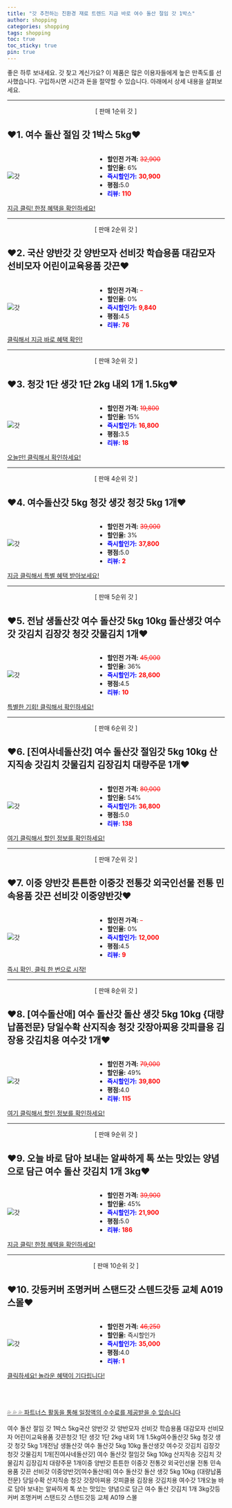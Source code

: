 ```yaml
---
title: "갓 추천하는 친환경 재료 트렌드 지금 바로 여수 돌산 절임 갓 1박스"
author: shopping
categories: shopping
tags: shopping
toc: true
toc_sticky: true
pin: true
---
```

좋은 하루 보내세요. 갓 찾고 계신가요? 이 제품은 많은 이용자들에게 높은 만족도를 선사했습니다. 구입하시면 시간과 돈을 절약할 수 있습니다. 아래에서 상세 내용을 살펴보세요.

---
<p class="toplist" style="margin: 0 auto; display: block; width: fit-content;">[ 판매 1순위 갓 ]</p>

<h2><strong>❤️1. 여수 돌산 절임 갓 1박스 5kg❤️</strong></h2>

<div style="display: flex; align-items: center;">
    <div style="flex: 0.4;">
        <img src="https://thumbnail6.coupangcdn.com/thumbnails/remote/230x230ex/image/vendor_inventory/7d59/bad9b56cc2965f7c51653196f0f2432f34ca83e3cd4f290b2f9aceaa4108.jpg" alt="갓" style="max-width: 100%;">
    </div>
    <div style="flex: 0.6; margin-left: 10px;">
        <ul>
            <li><strong>할인전 가격:</strong> <del style="color: red;">32,900</del></li>
            <li><strong>할인율:</strong> 6%</li>
            <li><span style='color:blue'><strong>즉시할인가:</strong></span> <span style='color:red'><strong>30,900</strong></span></li>
            <li><strong>평점:</strong>5.0</li>
            <li><span style='color:blue'><strong>리뷰:</strong></span> <span style='color:red'><strong>110</strong></span></li>
        </ul>
    </div>
</div>
<div class="center">
    <a href="https://selin100587001.github.io?lptag=AF9450613&subid=githubio&pageKey=8144651509&traceid=V0-153&itemId=23153995828&vendorItemId=90186823799" class="myButton">
        지금 클릭! 한정 혜택을 확인하세요!
    </a>
</div>


---
<p class="toplist" style="margin: 0 auto; display: block; width: fit-content;">[ 판매 2순위 갓 ]</p>

<h2><strong>❤️2. 국산 양반갓 갓 양반모자 선비갓 학습용품 대감모자 선비모자 어린이교육용품 갓끈❤️</strong></h2>

<div style="display: flex; align-items: center;">
    <div style="flex: 0.4;">
        <img src="https://thumbnail9.coupangcdn.com/thumbnails/remote/230x230ex/image/vendor_inventory/c937/58087e6c3c512c42a4d6bf578066e54f6d6107dd66cdf2b5d0160d286f7a.jpg" alt="갓" style="max-width: 100%;">
    </div>
    <div style="flex: 0.6; margin-left: 10px;">
        <ul>
            <li><strong>할인전 가격:</strong> <del style="color: red;">-</del></li>
            <li><strong>할인율:</strong> 0%</li>
            <li><span style='color:blue'><strong>즉시할인가:</strong></span> <span style='color:red'><strong>9,840</strong></span></li>
            <li><strong>평점:</strong>4.5</li>
            <li><span style='color:blue'><strong>리뷰:</strong></span> <span style='color:red'><strong>76</strong></span></li>
        </ul>
    </div>
</div>
<div class="center">
    <a href="https://selin100587001.github.io?lptag=AF9450613&subid=githubio&pageKey=7648350698&traceid=V0-153&itemId=20343307281&vendorItemId=74277317352" class="myButton">
        클릭해서 지금 바로 혜택 확인!
    </a>
</div>


---
<p class="toplist" style="margin: 0 auto; display: block; width: fit-content;">[ 판매 3순위 갓 ]</p>

<h2><strong>❤️3. 청갓 1단 생갓 1단 2kg 내외 1개 1.5kg❤️</strong></h2>

<div style="display: flex; align-items: center;">
    <div style="flex: 0.4;">
        <img src="https://thumbnail9.coupangcdn.com/thumbnails/remote/230x230ex/image/vendor_inventory/371d/5ea92f738cd4cc9cf1f953232e9428fba5cae8b081f60e8db1c37b9e024e.jpg" alt="갓" style="max-width: 100%;">
    </div>
    <div style="flex: 0.6; margin-left: 10px;">
        <ul>
            <li><strong>할인전 가격:</strong> <del style="color: red;">19,800</del></li>
            <li><strong>할인율:</strong> 15%</li>
            <li><span style='color:blue'><strong>즉시할인가:</strong></span> <span style='color:red'><strong>16,800</strong></span></li>
            <li><strong>평점:</strong>3.5</li>
            <li><span style='color:blue'><strong>리뷰:</strong></span> <span style='color:red'><strong>18</strong></span></li>
        </ul>
    </div>
</div>
<div class="center">
    <a href="https://selin100587001.github.io?lptag=AF9450613&subid=githubio&pageKey=7833864860&traceid=V0-153&itemId=21310684910&vendorItemId=87847361037" class="myButton">
        오늘만! 클릭해서 확인하세요!
    </a>
</div>


---
<p class="toplist" style="margin: 0 auto; display: block; width: fit-content;">[ 판매 4순위 갓 ]</p>

<h2><strong>❤️4. 여수돌산갓 5kg 청갓 생갓 청갓 5kg 1개❤️</strong></h2>

<div style="display: flex; align-items: center;">
    <div style="flex: 0.4;">
        <img src="https://thumbnail8.coupangcdn.com/thumbnails/remote/230x230ex/image/vendor_inventory/e2fc/90beb99848feb33dadf2c0cf7d61a2b7193cef23a9e7a1905a1c5378feb4.jpg" alt="갓" style="max-width: 100%;">
    </div>
    <div style="flex: 0.6; margin-left: 10px;">
        <ul>
            <li><strong>할인전 가격:</strong> <del style="color: red;">39,000</del></li>
            <li><strong>할인율:</strong> 3%</li>
            <li><span style='color:blue'><strong>즉시할인가:</strong></span> <span style='color:red'><strong>37,800</strong></span></li>
            <li><strong>평점:</strong>5.0</li>
            <li><span style='color:blue'><strong>리뷰:</strong></span> <span style='color:red'><strong>2</strong></span></li>
        </ul>
    </div>
</div>
<div class="center">
    <a href="https://selin100587001.github.io?lptag=AF9450613&subid=githubio&pageKey=7447762781&traceid=V0-153&itemId=19381754456&vendorItemId=86494234088" class="myButton">
        지금 클릭해서 특별 혜택 받아보세요!
    </a>
</div>


---
<p class="toplist" style="margin: 0 auto; display: block; width: fit-content;">[ 판매 5순위 갓 ]</p>

<h2><strong>❤️5. 전남 생돌산갓 여수 돌산갓 5kg 10kg 돌산생갓 여수갓 갓김치 김장갓 청갓 갓물김치 1개❤️</strong></h2>

<div style="display: flex; align-items: center;">
    <div style="flex: 0.4;">
        <img src="https://thumbnail10.coupangcdn.com/thumbnails/remote/230x230ex/image/vendor_inventory/5eea/466eff5b379d1f47e9508e3f999d8b2e3e01081639380b58cfbd5301353e.jpg" alt="갓" style="max-width: 100%;">
    </div>
    <div style="flex: 0.6; margin-left: 10px;">
        <ul>
            <li><strong>할인전 가격:</strong> <del style="color: red;">45,000</del></li>
            <li><strong>할인율:</strong> 36%</li>
            <li><span style='color:blue'><strong>즉시할인가:</strong></span> <span style='color:red'><strong>28,600</strong></span></li>
            <li><strong>평점:</strong>4.5</li>
            <li><span style='color:blue'><strong>리뷰:</strong></span> <span style='color:red'><strong>10</strong></span></li>
        </ul>
    </div>
</div>
<div class="center">
    <a href="https://selin100587001.github.io?lptag=AF9450613&subid=githubio&pageKey=7663137847&traceid=V0-153&itemId=20421130065&vendorItemId=87051158595" class="myButton">
        특별한 기회! 클릭해서 확인하세요!
    </a>
</div>


---
<p class="toplist" style="margin: 0 auto; display: block; width: fit-content;">[ 판매 6순위 갓 ]</p>

<h2><strong>❤️6. [진여사네돌산갓] 여수 돌산갓 절임갓 5kg 10kg 산지직송 갓김치 갓물김치 김장김치 대량주문 1개❤️</strong></h2>

<div style="display: flex; align-items: center;">
    <div style="flex: 0.4;">
        <img src="https://thumbnail7.coupangcdn.com/thumbnails/remote/230x230ex/image/vendor_inventory/2329/d757a495279acb6990f669ceb6df8f9625ac31b83b5e4b65086692f7453c.png" alt="갓" style="max-width: 100%;">
    </div>
    <div style="flex: 0.6; margin-left: 10px;">
        <ul>
            <li><strong>할인전 가격:</strong> <del style="color: red;">80,000</del></li>
            <li><strong>할인율:</strong> 54%</li>
            <li><span style='color:blue'><strong>즉시할인가:</strong></span> <span style='color:red'><strong>36,800</strong></span></li>
            <li><strong>평점:</strong>5.0</li>
            <li><span style='color:blue'><strong>리뷰:</strong></span> <span style='color:red'><strong>138</strong></span></li>
        </ul>
    </div>
</div>
<div class="center">
    <a href="https://selin100587001.github.io?lptag=AF9450613&subid=githubio&pageKey=7467914974&traceid=V0-153&itemId=19480134730&vendorItemId=86306620689" class="myButton">
        여기 클릭해서 할인 정보를 확인하세요!
    </a>
</div>


---
<p class="toplist" style="margin: 0 auto; display: block; width: fit-content;">[ 판매 7순위 갓 ]</p>

<h2><strong>❤️7. 이중 양반갓 튼튼한 이중갓 전통갓 외국인선물 전통 민속용품 갓끈 선비갓 이중양반갓❤️</strong></h2>

<div style="display: flex; align-items: center;">
    <div style="flex: 0.4;">
        <img src="https://thumbnail10.coupangcdn.com/thumbnails/remote/230x230ex/image/vendor_inventory/7e95/57fd659400d28dcdeb3c78a1ce6b949c86926c40391c742afcd27dccddf6.jpg" alt="갓" style="max-width: 100%;">
    </div>
    <div style="flex: 0.6; margin-left: 10px;">
        <ul>
            <li><strong>할인전 가격:</strong> <del style="color: red;">-</del></li>
            <li><strong>할인율:</strong> 0%</li>
            <li><span style='color:blue'><strong>즉시할인가:</strong></span> <span style='color:red'><strong>12,000</strong></span></li>
            <li><strong>평점:</strong>4.5</li>
            <li><span style='color:blue'><strong>리뷰:</strong></span> <span style='color:red'><strong>9</strong></span></li>
        </ul>
    </div>
</div>
<div class="center">
    <a href="https://selin100587001.github.io?lptag=AF9450613&subid=githubio&pageKey=7643242690&traceid=V0-153&itemId=20315741990&vendorItemId=85906734601" class="myButton">
        즉시 확인, 클릭 한 번으로 시작!
    </a>
</div>


---
<p class="toplist" style="margin: 0 auto; display: block; width: fit-content;">[ 판매 8순위 갓 ]</p>

<h2><strong>❤️8. [여수돌산애] 여수 돌산갓 돌산 생갓 5kg 10kg {대량납품전문} 당일수확 산지직송 청갓 갓장아찌용 갓피클용 김장용 갓김치용 여수갓 1개❤️</strong></h2>

<div style="display: flex; align-items: center;">
    <div style="flex: 0.4;">
        <img src="https://thumbnail8.coupangcdn.com/thumbnails/remote/230x230ex/image/vendor_inventory/8da7/a33d9e09625e80403b382200b9aba1f997e5ac296c26096ad1b4e3beabaa.jpg" alt="갓" style="max-width: 100%;">
    </div>
    <div style="flex: 0.6; margin-left: 10px;">
        <ul>
            <li><strong>할인전 가격:</strong> <del style="color: red;">79,000</del></li>
            <li><strong>할인율:</strong> 49%</li>
            <li><span style='color:blue'><strong>즉시할인가:</strong></span> <span style='color:red'><strong>39,800</strong></span></li>
            <li><strong>평점:</strong>4.0</li>
            <li><span style='color:blue'><strong>리뷰:</strong></span> <span style='color:red'><strong>115</strong></span></li>
        </ul>
    </div>
</div>
<div class="center">
    <a href="https://selin100587001.github.io?lptag=AF9450613&subid=githubio&pageKey=7579639565&traceid=V0-153&itemId=20005801849&vendorItemId=80821909122" class="myButton">
        여기 클릭해서 할인 정보를 확인하세요!
    </a>
</div>


---
<p class="toplist" style="margin: 0 auto; display: block; width: fit-content;">[ 판매 9순위 갓 ]</p>

<h2><strong>❤️9. 오늘 바로 담아 보내는 알싸하게 톡 쏘는 맛있는 양념으로 담근 여수 돌산 갓김치 1개 3kg❤️</strong></h2>

<div style="display: flex; align-items: center;">
    <div style="flex: 0.4;">
        <img src="https://thumbnail10.coupangcdn.com/thumbnails/remote/230x230ex/image/vendor_inventory/072f/49a32112288e8165ca58bf4a0771dacd516bd0b14f6581033ccd5a76f01d.jpg" alt="갓" style="max-width: 100%;">
    </div>
    <div style="flex: 0.6; margin-left: 10px;">
        <ul>
            <li><strong>할인전 가격:</strong> <del style="color: red;">39,900</del></li>
            <li><strong>할인율:</strong> 45%</li>
            <li><span style='color:blue'><strong>즉시할인가:</strong></span> <span style='color:red'><strong>21,900</strong></span></li>
            <li><strong>평점:</strong>5.0</li>
            <li><span style='color:blue'><strong>리뷰:</strong></span> <span style='color:red'><strong>186</strong></span></li>
        </ul>
    </div>
</div>
<div class="center">
    <a href="https://selin100587001.github.io?lptag=AF9450613&subid=githubio&pageKey=8153040359&traceid=V0-153&itemId=23210472557&vendorItemId=90518024590" class="myButton">
        지금 클릭! 한정 혜택을 확인하세요!
    </a>
</div>


---
<p class="toplist" style="margin: 0 auto; display: block; width: fit-content;">[ 판매 10순위 갓 ]</p>

<h2><strong>❤️10. 갓등커버 조명커버 스탠드갓 스텐드갓등 교체 A019 스몰❤️</strong></h2>

<div style="display: flex; align-items: center;">
    <div style="flex: 0.4;">
        <img src="https://thumbnail6.coupangcdn.com/thumbnails/remote/230x230ex/image/vendor_inventory/65cb/62b1f10463d0f5c796abd7107ae6f19c3c41ea68ef530ccc979209990576.png" alt="갓" style="max-width: 100%;">
    </div>
    <div style="flex: 0.6; margin-left: 10px;">
        <ul>
            <li><strong>할인전 가격:</strong> <del style="color: red;">46,250</del></li>
            <li><strong>할인율:</strong> 즉시할인가</li>
            <li><span style='color:blue'><strong>즉시할인가:</strong></span> <span style='color:red'><strong>35,000</strong></span></li>
            <li><strong>평점:</strong>4.0</li>
            <li><span style='color:blue'><strong>리뷰:</strong></span> <span style='color:red'><strong>1</strong></span></li>
        </ul>
    </div>
</div>
<div class="center">
    <a href="https://selin100587001.github.io?lptag=AF9450613&subid=githubio&pageKey=7260647824&traceid=V0-153&itemId=18492727273&vendorItemId=90302396360" class="myButton">
        클릭하세요! 놀라운 혜택이 기다립니다!
    </a>
</div>

<br><br><br>[💦 💦 💦 파트너스 활동을 통해 일정액의 수수료를 제공받을 수 있습니다](https://link.coupang.com/a/bcpT2c)<br><br>여수 돌산 절임 갓 1박스 5kg국산 양반갓 갓 양반모자 선비갓 학습용품 대감모자 선비모자 어린이교육용품 갓끈청갓 1단 생갓 1단 2kg 내외 1개 1.5kg여수돌산갓 5kg 청갓 생갓 청갓 5kg 1개전남 생돌산갓 여수 돌산갓 5kg 10kg 돌산생갓 여수갓 갓김치 김장갓 청갓 갓물김치 1개[진여사네돌산갓] 여수 돌산갓 절임갓 5kg 10kg 산지직송 갓김치 갓물김치 김장김치 대량주문 1개이중 양반갓 튼튼한 이중갓 전통갓 외국인선물 전통 민속용품 갓끈 선비갓 이중양반갓[여수돌산애] 여수 돌산갓 돌산 생갓 5kg 10kg {대량납품전문} 당일수확 산지직송 청갓 갓장아찌용 갓피클용 김장용 갓김치용 여수갓 1개오늘 바로 담아 보내는 알싸하게 톡 쏘는 맛있는 양념으로 담근 여수 돌산 갓김치 1개 3kg갓등커버 조명커버 스탠드갓 스텐드갓등 교체 A019 스몰